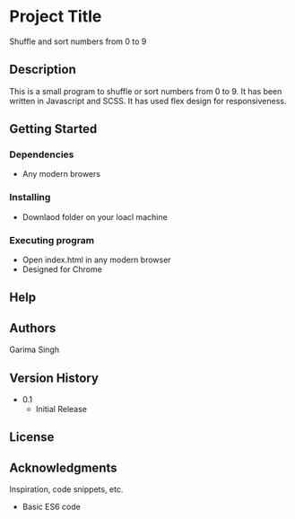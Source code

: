 # Project Title

Shuffle and sort numbers from 0 to 9

## Description

This is a small program to shuffle or sort numbers from 0 to 9. 
It has been written in Javascript and SCSS.
It has used flex design for responsiveness. 

## Getting Started

### Dependencies

* Any modern browers

### Installing

* Downlaod folder on your loacl machine

### Executing program

* Open index.html in any modern browser
* Designed for Chrome

## Help


## Authors

Garima Singh

## Version History

* 0.1
    * Initial Release

## License


## Acknowledgments

Inspiration, code snippets, etc.
* Basic ES6 code
